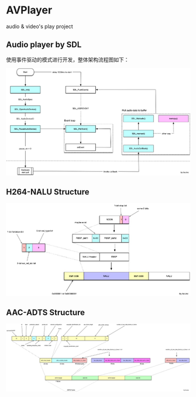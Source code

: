 # AVPlayer
audio &amp; video's play project 

## Audio player by SDL

使用事件驱动的模式进行开发，整体架构流程图如下：

![图片描述](resources/docs/SDL_Audio_FlowChart.jpg)

## H264-NALU Structure

![h264_nalu_structure](resources/docs/H264_Structure.jpg)

## AAC-ADTS Structure

![aac_adts_structure](resources/docs/AAC_ADTS.jpg)

